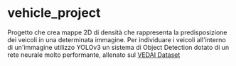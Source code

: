 # vehicle_project
Progetto che crea mappe 2D di densità che rappresenta la predisposizione dei veicoli in una determinata immagine.
Per individuare i veicoli all'interno di un'immagine utilizzo YOLOv3 un sistema di Object Detection dotato di un rete neurale molto performante, 
allenato sul [VEDAI Dataset](https://downloads.greyc.fr/vedai/)

